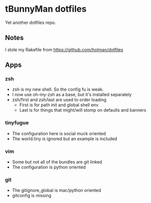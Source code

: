 # tBunnyMan dotfiles #
Yet another dotfiles repo.

## Notes ##
I stole my Rakefile from https://github.com/holman/dotfiles

## Apps ##
### zsh ###
* zsh is my new shell. So the config fu is weak.
* I now use oh-my-zsh as a base, but it's installed separately
* zsh/first and zsh/last are used to order loading
  * First is for path init and global shell env
  * Last is for things that might/will stomp on defaults and banners

### tinyfugue ###
* The configuration here is social muck oriented
* The world.tiny is ignored but an example is included

### vim ###
* Some but not all of the bundles are git linked
* The configuration is python oriented

### git ###
* The gitignore_global is mac/python oriented
* gitconfig is missing

